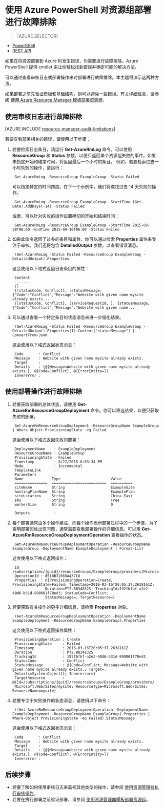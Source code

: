 <properties
   pageTitle="使用 PowerShell 对部署进行故障排除 | Azure"
   description="介绍如何使用 Azure PowerShell 来检测和解决资源管理器部署的问题。"
   services="azure-resource-manager,virtual-machines"
   documentationCenter=""
   tags="top-support-issue"
   authors="tfitzmac"
   manager="timlt"
   editor=""/>

<tags
   ms.service="azure-resource-manager"
   ms.date="06/14/2016"
   wacn.date="07/25/2016"/>

# 使用 Azure PowerShell 对资源组部署进行故障排除

> [AZURE.SELECTOR]
- [PowerShell](/documentation/articles/resource-manager-troubleshoot-deployments-powershell/)
- [REST API](/documentation/articles/resource-manager-troubleshoot-deployments-rest/)

如果在将资源部署到 Azure 时发生错误，你需要进行故障排除。Azure PowerShell 提供 cmdlet 来让你轻松找到错误并确定可能的解决方法。

可以通过查看审核日志或部署操作来对部署进行故障排除。本主题将演示这两种方法。

如果部署之前先验证模板和基础结构，则可以避免一些错误。有关详细信息，请参阅 [使用 Azure Resource Manager 模板部署资源组](/documentation/articles/resource-group-template-deploy/)。

## 使用审核日志进行故障排除

[AZURE.INCLUDE [resource-manager-audit-limitations](../../includes/resource-manager-audit-limitations.md)]

若要查看部署相关的错误，请使用以下步骤：

1. 若要检索日志条目，请运行 **Get-AzureRmLog** 命令。可以使用 **ResourceGroup** 和 **Status** 参数，以便只返回单个资源组失败的事件。如果未指定开始和结束时间，将返回最后一个小时的条目。
例如，若要检索过去一小时失败的操作，请运行：

        Get-AzureRmLog -ResourceGroup ExampleGroup -Status Failed

    可以指定特定的时间跨度。在下一个示例中，我们将查找过去 14 天失败的操作。

        Get-AzureRmLog -ResourceGroup ExampleGroup -StartTime (Get-Date).AddDays(-14) -Status Failed
      
    或者，可以针对失败的操作设置确切的开始和结束时间：

        Get-AzureRmLog -ResourceGroup ExampleGroup -StartTime 2015-08-28T06:00 -EndTime 2015-09-10T06:00 -Status Failed

2. 如果此命令返回了过多的条目和属性，你可以通过检索 **Properties** 属性来专注于审核。我们还将包含 **DetailedOutput** 参数，以查看错误消息。

        (Get-AzureRmLog -Status Failed -ResourceGroup ExampleGroup -DetailedOutput).Properties
        
    这会使用以下格式返回日志条目的属性：
        
        Content
        -------
        {}
        {[statusCode, Conflict], [statusMessage, {"Code":"Conflict","Message":"Website with given name mysite already exists...
        {[statusCode, Conflict], [serviceRequestId, ], [statusMessage, {"Code":"Conflict","Message":"Website with given name...

3. 可以通过查看一个特定条目的状态消息来进一步细化结果。

        (Get-AzureRmLog -Status Failed -ResourceGroup ExampleGroup -DetailedOutput).Properties[1].Content["statusMessage"] | ConvertFrom-Json
        
    这会使用以下格式返回状态消息：
        
        Code       : Conflict
        Message    : Website with given name mysite already exists.
        Target     :
        Details    : {@{Message=Website with given name mysite already exists.}, @{Code=Conflict}, @{ErrorEntity=}}
        Innererror :


## 使用部署操作进行故障排除

1. 若要获取部署的总体状态，请使用 **Get-AzureRmResourceGroupDeployment** 命令。你可以筛选结果，以便只获取失败的部署。

        Get-AzureRmResourceGroupDeployment -ResourceGroupName ExampleGroup | Where-Object ProvisioningState -eq Failed
        
    这会使用以下格式返回失败的部署：
        
        DeploymentName    : ExampleDeployment
        ResourceGroupName : ExampleGroup
        ProvisioningState : Failed
        Timestamp         : 8/27/2015 8:03:34 PM
        Mode              : Incremental
        TemplateLink      :
        Parameters        :
        Name             Type                       Value
        ===============  =========================  ==========
        siteName         String                     ExampleSite
        hostingPlanName  String                     ExamplePlan
        siteLocation     String                     China East
        sku              String                     Free
        workerSize       String                     0
        
        Outputs           :

2. 每个部署通常由多个操作组成，而每个操作表示部署过程中的一个步骤。为了查明部署何处出现问题，通常需要查看部署操作的详细信息。可以用 **Get-AzureRmResourceGroupDeploymentOperation** 查看操作的状态。

        Get-AzureRmResourceGroupDeploymentOperation -ResourceGroupName ExampleGroup -DeploymentName ExampleDeployment | Format-List
        
    这会使用以下格式返回操作：
        
        Id          : /subscriptions/{guid}/resourceGroups/ExampleGroup/providers/Microsoft.Resources/deployments/ExampleDeployment/operations/8518B32868A437C8
        OperationId : 8518B32868A437C8
        Properties  : @{ProvisioningOperation=Create; ProvisioningState=Failed; Timestamp=2016-03-16T20:05:37.2638161Z;
                      Duration=PT2.8834832S; TrackingId=192fbfbf-a2e2-40d6-b31d-890861f78ed3; StatusCode=Conflict;
                      StatusMessage=; TargetResource=}

3. 若要获取有关操作的更多详细信息，请检索 **Properties** 对象。

        (Get-AzureRmResourceGroupDeploymentOperation -DeploymentName ExampleDeployment -ResourceGroupName ExampleGroup).Properties
        
    这会使用以下格式返回操作属性：
        
        ProvisioningOperation : Create
        ProvisioningState     : Failed
        Timestamp             : 2016-03-16T20:05:37.2638161Z
        Duration              : PT2.8834832S
        TrackingId            : 192fbfbf-a2e2-40d6-b31d-890861f78ed3
        StatusCode            : Conflict
        StatusMessage         : @{Code=Conflict; Message=Website with given name mysite already exists.; Target=;
        Details=System.Object[]; Innererror=}
        TargetResource        : @{Id=/subscriptions/{guid}/resourceGroups/ExampleGroup/providers/
        Microsoft.Web/Sites/mysite; ResourceType=Microsoft.Web/Sites; ResourceName=mysite}

4. 若要专注于失败操作的状态消息，请使用以下命令：

        ((Get-AzureRmResourceGroupDeploymentOperation -DeploymentName ExampleDeployment -ResourceGroupName ExampleGroup).Properties | Where-Object ProvisioningState -eq Failed).StatusMessage
        
    这会使用以下格式返回状态消息：
        
        Code       : Conflict
        Message    : Website with given name mysite already exists.
        Target     :
        Details    : {@{Message=Website with given name mysite already exists.}, @{Code=Conflict}, @{ErrorEntity=}}
        Innererror :

## 后续步骤

- 若要了解如何使用审核日志来监视其他类型的操作，请参阅 [使用资源管理器执行审核操作](/documentation/articles/resource-group-audit/)。
- 若要在执行部署之前验证部署，请参阅 [使用资源管理器模板部署资源组](/documentation/articles/resource-group-template-deploy/)。


<!---HONumber=Mooncake_0425_2016-->
